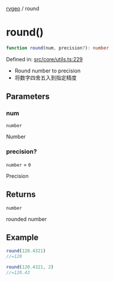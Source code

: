 [rvgeo](../index.md) / round

# round()

```ts
function round(num, precision?): number
```

Defined in: [src/core/utils.ts:229](https://github.com/pzq123456/RVGeo/blob/e727f6f6e310621d656b74948bed9956ff45a613/src/core/utils.ts#L229)

- Round number to precision
- 将数字四舍五入到指定精度

## Parameters

### num

`number`

Number

### precision?

`number` = `0`

Precision

## Returns

`number`

rounded number

## Example

```ts
round(120.4321)
//=120

round(120.4321, 2)
//=120.43
```
